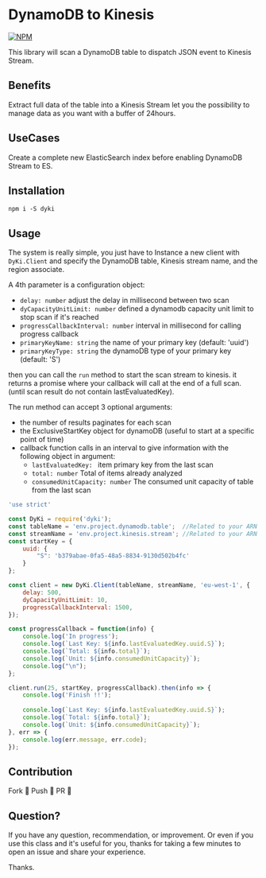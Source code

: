 # DynamoDB to Kinesis

[![NPM](https://nodei.co/npm/dyki.svg?downloads=true&downloadRank=true&stars=true)](https://nodei.co/npm/dyki/)

This library will scan a DynamoDB table to dispatch JSON event to Kinesis Stream.

## Benefits

Extract full data of the table into a Kinesis Stream let you the possibility to manage data as you want with a buffer of 24hours.

## UseCases

Create a complete new ElasticSearch index before enabling DynamoDB Stream to ES.

## Installation

```
npm i -S dyki
```

## Usage

The system is really simple, you just have to Instance a new client with `DyKi.Client`
and specify the DynamoDB table, Kinesis stream name, and the region associate.

A 4th parameter is a configuration object:

* `delay: number` adjust the delay in millisecond between two scan
* `dyCapacityUnitLimit: number` defined a dynamodb capacity unit limit to stop scan if it's reached
* `progressCallbackInterval: number` interval in millisecond for calling progress callback 
* `primaryKeyName: string` the name of your primary key (default: 'uuid')
* `primaryKeyType: string` the dynamoDB type of your primary key (default: 'S')

then you can call the `run` method to start the scan stream to kinesis.
it returns a promise where your callback will call at the end of a full scan.
(until scan result do not contain lastEvaluatedKey).

The run method can accept 3 optional arguments:

- the number of results paginates for each scan
- the ExclusiveStartKey object for dynamoDB (useful to start at a specific point of time)
- callback function calls in an interval to give information with the following object in argument:
    - `lastEvaluatedKey: ` item primary key from the last scan
    - `total: number` Total of items already analyzed
    - `consumedUnitCapacity: number` The consumed unit capacity of table from the last scan


```javascript
'use strict'

const DyKi = require('dyki');
const tableName = 'env.project.dynamodb.table';  //Related to your ARN name
const streamName = 'env.project.kinesis.stream'; //Related to your ARN name
const startKey = {
    uuid: {
        "S": 'b379abae-0fa5-48a5-8834-9130d502b4fc'
    }
};

const client = new DyKi.Client(tableName, streamName, 'eu-west-1', {
    delay: 500,
    dyCapacityUnitLimit: 10,
    progressCallbackInterval: 1500,
});

const progressCallback = function(info) {
    console.log('In progress');
    console.log(`Last Key: ${info.lastEvaluatedKey.uuid.S}`);
    console.log(`Total: ${info.total}`);
    console.log(`Unit: ${info.consumedUnitCapacity}`);
    console.log("\n");
};

client.run(25, startKey, progressCallback).then(info => {
    console.log('Finish !!');
    
    console.log(`Last Key: ${info.lastEvaluatedKey.uuid.S}`);
    console.log(`Total: ${info.total}`);
    console.log(`Unit: ${info.consumedUnitCapacity}`);
}, err => {
    console.log(err.message, err.code);
});
```

## Contribution

Fork :book:
Push :runner:
PR :clap:

## Question?

If you have any question, recommendation, or improvement.
Or even if you use this class and it's useful for you,
thanks for taking a few minutes to open an issue and share your experience.

Thanks.

